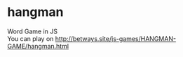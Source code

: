 # hangman
Word Game in JS
<br>
You can play on http://betways.site/js-games/HANGMAN-GAME/hangman.html
